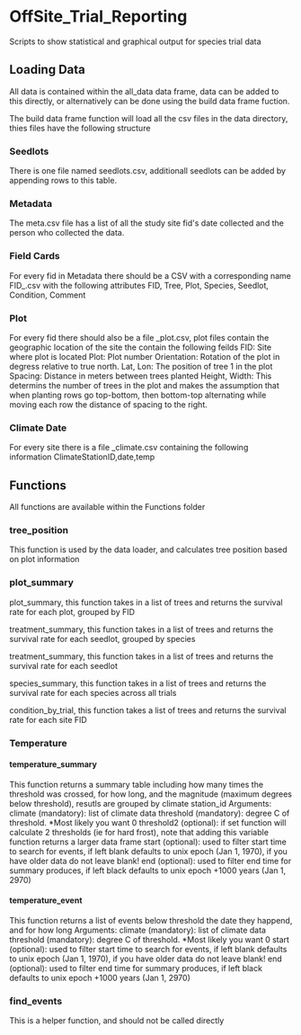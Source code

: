 # OffSite_Trial_Reporting
Scripts to show statistical and graphical output for species trial data

## Loading Data
All data is contained within the all_data data frame, data can be added to this directly, or alternatively can be done using the build data frame fuction.

The build data frame function will load all the csv files in the data directory, thies files have the following structure

### Seedlots
There is one file named seedlots.csv, additionall seedlots can be added by appending rows to this table.

### Metadata
The meta.csv file has a list of all the study site fid's date collected and the person who collected the data.

### Field Cards
For every fid in Metadata there should be a CSV with a corresponding name FID_<FID>.csv with the following attributes
FID, Tree, Plot, Species, Seedlot, Condition, Comment

### Plot
For every fid there should also be a file <FID>_plot.csv, plot files contain the geographic location of the site the contain the following feilds
FID: Site where plot is located
Plot: Plot number
Orientation: Rotation of the plot in degress relative to true north.
Lat, Lon: The position of tree 1 in the plot
Spacing: Distance in meters between trees planted
Height, Width: This determins the number of trees in the plot and makes the assumption that when planting rows go top-bottom, then bottom-top alternating while moving each row the distance of spacing to the right. 

### Climate Date
For every site there is a file <site>_climate.csv containing the following information
ClimateStationID,date,temp

## Functions
All functions are available within the Functions folder

### tree_position
This function is used by the data loader, and calculates tree position based on plot information

### plot_summary

plot_summary, this function takes in a list of trees and returns the survival rate for each plot, grouped by FID

treatment_summary, this function takes in a list of trees and returns the survival rate for each seedlot, grouped by species

treatment_summary, this function takes in a list of trees and returns the survival rate for each seedlot

species_summary, this function takes in a list of trees and returns the survival rate for each species across all trials

condition_by_trial, this function takes a list of trees and returns the survival rate for each site FID

### Temperature

#### temperature_summary
This function returns a summary table including how many times the threshold was crossed, for how long, and the magnitude (maximum degrees below threshold), resutls are grouped by climate station_id
Arguments:
climate (mandatory): list of climate data
threshold (mandatory): degree C of threshold. *Most likely you want 0
threshold2 (optional): if set function will calculate 2 thresholds (ie for hard frost), note that adding this variable function returns a larger data frame
start (optional): used to filter start time to search for events, if left blank defaults to unix epoch (Jan 1, 1970), if you have older data do not leave blank!
end (optional): used to filter end time for summary produces, if left black defaults to unix epoch +1000 years (Jan 1, 2970)

#### temperature_event
This function returns a list of events below threshold the date they happend, and for how long
Arguments:
climate (mandatory): list of climate data
threshold (mandatory): degree C of threshold. *Most likely you want 0
start (optional): used to filter start time to search for events, if left blank defaults to unix epoch (Jan 1, 1970), if you have older data do not leave blank!
end (optional): used to filter end time for summary produces, if left black defaults to unix epoch +1000 years (Jan 1, 2970)

### find_events
This is a helper function, and should not be called directly